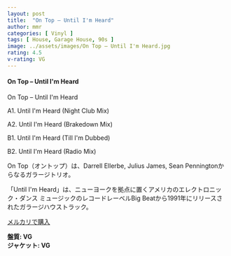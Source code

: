 ```yaml
---
layout: post
title:  "On Top – Until I'm Heard"
author: mmr
categories: [ Vinyl ]
tags: [ House, Garage House, 90s ]
image: ../assets/images/On Top – Until I'm Heard.jpg
rating: 4.5
v-rating: VG
---
```


#### On Top – Until I'm Heard

On Top – Until I'm Heard

A1. Until I'm Heard (Night Club Mix)

A2. Until I'm Heard (Brakedown Mix)

B1. Until I'm Heard (Till I'm Dubbed)

B2. Until I'm Heard (Radio Mix)

On Top（オントップ）は、Darrell Ellerbe, Julius James, Sean Penningtonからなるガラージトリオ。

「Until I'm Heard」は、ニューヨークを拠点に置くアメリカのエレクトロニック・ダンス ミュージックのレコードレーベルBig Beatから1991年にリリースされたガラージハウストラック。

[メルカリで購入](https://jp.mercari.com/item/m58755691965?afid=6142608987)

<div class="mt-4 mb-4 d-flex align-items-center">
<strong class="mr-1">盤質: VG</strong>
</div>
<div class="mt-4 mb-4 d-flex align-items-center">
<strong class="mr-1">ジャケット: VG</strong>
</div>

